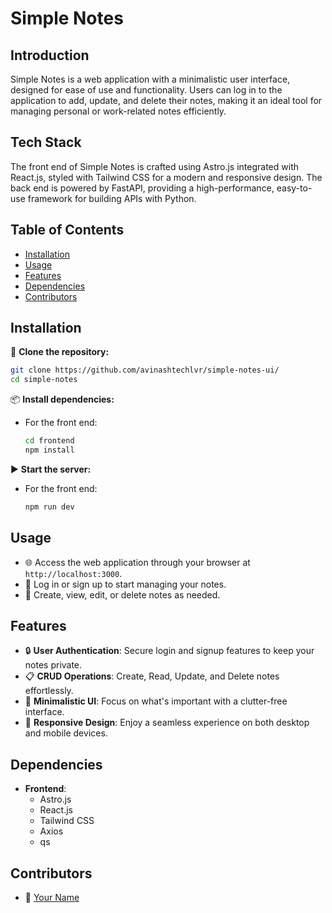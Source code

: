 # Simple Notes

## Introduction
Simple Notes is a web application with a minimalistic user interface, designed for ease of use and functionality. Users can log in to the application to add, update, and delete their notes, making it an ideal tool for managing personal or work-related notes efficiently.

## Tech Stack
The front end of Simple Notes is crafted using Astro.js integrated with React.js, styled with Tailwind CSS for a modern and responsive design. The back end is powered by FastAPI, providing a high-performance, easy-to-use framework for building APIs with Python.

## Table of Contents
- [Installation](#installation)
- [Usage](#usage)
- [Features](#features)
- [Dependencies](#dependencies)
- [Contributors](#contributors)

## Installation
🔧 **Clone the repository:**
   ```bash
   git clone https://github.com/avinashtechlvr/simple-notes-ui/
   cd simple-notes
   ```

📦 **Install dependencies:**
   - For the front end:
     ```bash
     cd frontend
     npm install
     ```
▶️ **Start the server:**
   - For the front end:
     ```bash
     npm run dev
     ```
## Usage
- 🌐 Access the web application through your browser at `http://localhost:3000`.
- 🔐 Log in or sign up to start managing your notes.
- 📝 Create, view, edit, or delete notes as needed.

## Features
- 🔒 **User Authentication**: Secure login and signup features to keep your notes private.
- 📋 **CRUD Operations**: Create, Read, Update, and Delete notes effortlessly.
- 🧘 **Minimalistic UI**: Focus on what's important with a clutter-free interface.
- 📱 **Responsive Design**: Enjoy a seamless experience on both desktop and mobile devices.

## Dependencies
- **Frontend**:
  - Astro.js
  - React.js
  - Tailwind CSS
  - Axios
  - qs

## Contributors
- 👤 [Your Name](https://github.com/avinashtechlvr)
